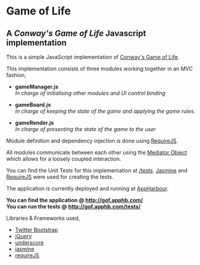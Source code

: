 **Game of Life**
================

A *Conway's Game of Life* Javascript implementation
---------------------------------------------------

This is a simple JavaScript implementation of [Conway's Game of Life](http://en.wikipedia.org/wiki/Conway's_Game_of_Life).

This implementation consists of three modules working together in an MVC fashion, 

* **gameManager.js**  
  *In charge of initialising other modules and UI control binding*

* **gameBoard.js**  
  *In charge of keeping the state of the game and applying the game rules.*

* **gameRender.js**  
  *In charge of presenting the state of the game to the user*

Module definition and dependency injection is done using [RequireJS](http://requirejs.org/).

All modules communicate between each other using the [Mediator Object](http://addyosmani.com/resources/essentialjsdesignpatterns/book/#mediatorpatternjavascript) which allows for a loosely coupled interaction. 

You can find the Unit Tests for this implementation at [/tests](http://#). [Jasmine](http://pivotal.github.com/jasmine/) and [RequireJS](http://requirejs.org/) were used for creating the tests.

The application is currently deployed and running at [AppHarbour](https://appharbor.com/).  

**You can find the application @ <http://gof.apphb.com/>**  
**You can run the tests @ <http://gof.apphb.com/tests/>**

Libraries & Frameworks used,

* [Twitter Bootstrap](http://twitter.github.com/bootstrap/) 
* [jQuery](http://jquery.com/) 
* [underscore](http://underscorejs.org/) 
* [jasmine](http://pivotal.github.com/jasmine/) 
* [requireJS](http://requirejs.org/)
